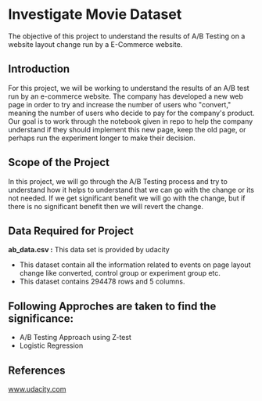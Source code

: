 # Investigate Movie Dataset
The objective of this project to understand the results of A/B Testing on a website layout change run by a E-Commerce website.

## Introduction
For this project, we will be working to understand the results of an A/B test run by an e-commerce website. The company has developed a new web page in order to try and increase the number of users who "convert," meaning the number of users who decide to pay for the company's product. Our goal is to work through the notebook given in repo to help the company understand if they should implement this new page, keep the old page, or perhaps run the experiment longer to make their decision.

## Scope of the Project
In this project, we will go through the A/B Testing process and try to understand how it helps to understand that we can go with the change or its not needed. If we get significant benefit we will go with the change, but if there is no significant benefit then we will revert the change.

## Data Required for Project
**ab_data.csv :** This data set is provided by udacity
- This dataset contain all the information related to events on page layout change like converted, control group or experiment group etc.
- This dataset contains 294478 rows and 5 columns.

## Following Approches are taken to find the significance:
- A/B Testing Approach using Z-test
- Logistic Regression

## References
www.udacity.com